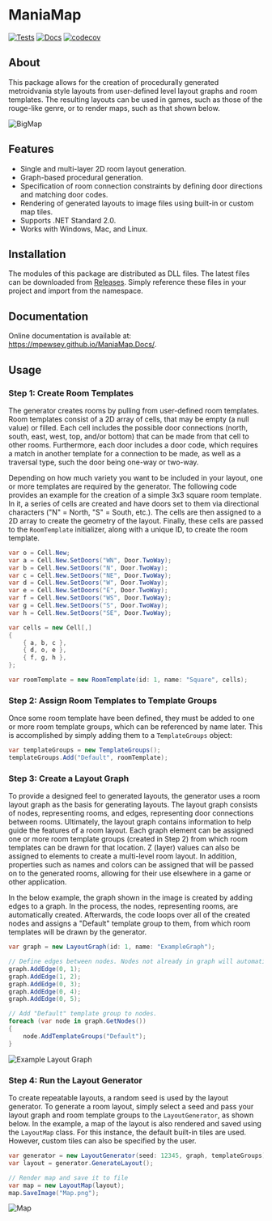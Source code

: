 # ManiaMap

[![Tests](https://github.com/mpewsey/ManiaMap/actions/workflows/tests.yml/badge.svg?event=push)](https://github.com/mpewsey/ManiaMap/actions/workflows/tests.yml)
[![Docs](https://github.com/mpewsey/ManiaMap/actions/workflows/docs.yml/badge.svg?event=push)](https://mpewsey.github.io/ManiaMap)
[![codecov](https://codecov.io/gh/mpewsey/ManiaMap/branch/main/graph/badge.svg?token=Q1LDU83FAQ)](https://codecov.io/gh/mpewsey/ManiaMap)

## About

This package allows for the creation of procedurally generated metroidvania style layouts from user-defined level layout graphs and room templates. The resulting layouts can be used in games, such as those of the rouge-like genre, or to render maps, such as that shown below.

![BigMap](https://user-images.githubusercontent.com/23442063/158001876-cb3962a8-9826-44e9-bb19-a5779e3f99d6.png)

## Features

* Single and multi-layer 2D room layout generation.
* Graph-based procedural generation.
* Specification of room connection constraints by defining door directions and matching door codes.
* Rendering of generated layouts to image files using built-in or custom map tiles.
* Supports .NET Standard 2.0.
* Works with Windows, Mac, and Linux.

## Installation

The modules of this package are distributed as DLL files. The latest files can be downloaded from [Releases](https://github.com/mpewsey/ManiaMap/releases/latest). Simply reference these files in your project and import from the namespace.

## Documentation

Online documentation is available at: https://mpewsey.github.io/ManiaMap.Docs/.

## Usage

### Step 1: Create Room Templates

The generator creates rooms by pulling from user-defined room templates. Room templates consist of a 2D array of cells, that may be empty (a null value) or filled. Each cell includes the possible door connections (north, south, east, west, top, and/or bottom) that can be made from that cell to other rooms. Furthermore, each door includes a door code, which requires a match in another template for a connection to be made, as well as a traversal type, such the door being one-way or two-way.

Depending on how much variety you want to be included in your layout, one or more templates are required by the generator. The following code provides an example for the creation of a simple 3x3 square room template. In it, a series of cells are created and have doors set to them via directional characters ("N" = North, "S" = South, etc.). The cells are then assigned to a 2D array to create the geometry of the layout. Finally, these cells are passed to the `RoomTemplate` initializer, along with a unique ID, to create the room template.

```RoomTemplate.cs
var o = Cell.New;
var a = Cell.New.SetDoors("WN", Door.TwoWay);
var b = Cell.New.SetDoors("N", Door.TwoWay);
var c = Cell.New.SetDoors("NE", Door.TwoWay);
var d = Cell.New.SetDoors("W", Door.TwoWay);
var e = Cell.New.SetDoors("E", Door.TwoWay);
var f = Cell.New.SetDoors("WS", Door.TwoWay);
var g = Cell.New.SetDoors("S", Door.TwoWay);
var h = Cell.New.SetDoors("SE", Door.TwoWay);

var cells = new Cell[,]
{
    { a, b, c },
    { d, o, e },
    { f, g, h },
};

var roomTemplate = new RoomTemplate(id: 1, name: "Square", cells);
```

### Step 2: Assign Room Templates to Template Groups

Once some room template have been defined, they must be added to one or more room template groups, which can be referenced by name later. This is accomplished by simply adding them to a `TemplateGroups` object:

```TemplateGroups.cs
var templateGroups = new TemplateGroups();
templateGroups.Add("Default", roomTemplate);
```

### Step 3: Create a Layout Graph

To provide a designed feel to generated layouts, the generator uses a room layout graph as the basis for generating layouts. The layout graph consists of nodes, representing rooms, and edges, representing door connections between rooms. Ultimately, the layout graph contains information to help guide the features of a room layout. Each graph element can be assigned one or more room template groups (created in Step 2) from which room templates can be drawn for that location. Z (layer) values can also be assigned to elements to create a multi-level room layout. In addition, properties such as names and colors can be assigned that will be passed on to the generated rooms, allowing for their use elsewhere in a game or other application.

In the below example, the graph shown in the image is created by adding edges to a graph. In the process, the nodes, representing rooms, are automatically created. Afterwards, the code loops over all of the created nodes and assigns a "Default" template group to them, from which room templates will be drawn by the generator.

```LayoutGraph.cs
var graph = new LayoutGraph(id: 1, name: "ExampleGraph");

// Define edges between nodes. Nodes not already in graph will automatically be created.
graph.AddEdge(0, 1);
graph.AddEdge(1, 2);
graph.AddEdge(0, 3);
graph.AddEdge(0, 4);
graph.AddEdge(0, 5);

// Add "Default" template group to nodes.
foreach (var node in graph.GetNodes())
{
    node.AddTemplateGroups("Default");
}
```

![Example Layout Graph](https://user-images.githubusercontent.com/23442063/153694050-f653f3df-8170-4a2e-bd05-8f35083ccfef.png)

### Step 4: Run the Layout Generator

To create repeatable layouts, a random seed is used by the layout generator. To generate a room layout, simply select a seed and pass your layout graph and room template groups to the `LayoutGenerator`, as shown below. In the example, a map of the layout is also rendered and saved using the `LayoutMap` class. For this instance, the default built-in tiles are used. However, custom tiles can also be specified by the user.

```LayoutGenerator.cs
var generator = new LayoutGenerator(seed: 12345, graph, templateGroups);
var layout = generator.GenerateLayout();

// Render map and save it to file
var map = new LayoutMap(layout);
map.SaveImage("Map.png");
```

![Map](https://user-images.githubusercontent.com/23442063/153345310-25def719-c5a7-43c5-95ca-9e2e09493e54.png)
